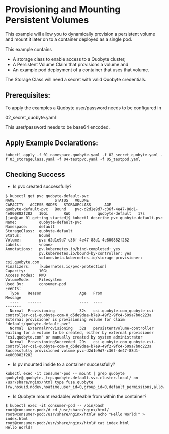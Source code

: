 # Provisioning and Mounting Persistent Volumes

This example will allow you to dynamically provision a persistent volume 
and mount it later on to a container deployed as a single pod. 

This example contains 

* A storage class to enable access to a Quobyte cluster,
* A Persistent Volume Claim that provisions a volume and 
* An example pod deployment of a container that uses that volume.

The Storage Class will need a secret with valid Quobyte credentials. 

## Prerequisites:
To apply the examples a Quobyte user/password needs to be configured in 

02_secret_quobyte.yaml

This user/password needs to be base64 encoded.

## Apply Example Declarations:

``` 
kubectl apply -f 01_namespace-quobyte.yaml -f 02_secret_quobyte.yaml -f 03_storageClass.yaml -f 04-testpvc.yaml -f 05_testpod.yaml
``` 

## Checking Success

* Is pvc created successfully?

```
$ kubectl get pvc quobyte-default-pvc
NAME                  STATUS   VOLUME                                     CAPACITY   ACCESS MODES   STORAGECLASS      AGE
quobyte-default-pvc   Bound    pvc-d2d1e9d7-c36f-4e47-88d1-4e800882f282   10Gi       RWO            quobyte-default   17s
[jan@jan 01_getting_started]$ kubectl describe pvc quobyte-default-pvc
Name:          quobyte-default-pvc
Namespace:     default
StorageClass:  quobyte-default
Status:        Bound
Volume:        pvc-d2d1e9d7-c36f-4e47-88d1-4e800882f282
Labels:        <none>
Annotations:   pv.kubernetes.io/bind-completed: yes
               pv.kubernetes.io/bound-by-controller: yes
               volume.beta.kubernetes.io/storage-provisioner: csi.quobyte.com
Finalizers:    [kubernetes.io/pvc-protection]
Capacity:      10Gi
Access Modes:  RWO
VolumeMode:    Filesystem
Used By:       consumer-pod
Events:
  Type    Reason                 Age   From                                                                                           Message
  ----    ------                 ----  ----                                                                                           -------
  Normal  Provisioning           32s   csi.quobyte.com_quobyte-csi-controller-csi-quobyte-com-0_d5de9dae-b7e9-49f2-9fc4-509a7b0c223a  External provisioner is provisioning volume for claim "default/quobyte-default-pvc"
  Normal  ExternalProvisioning   32s   persistentvolume-controller                                                                    waiting for a volume to be created, either by external provisioner "csi.quobyte.com" or manually created by system administrator
  Normal  ProvisioningSucceeded  29s   csi.quobyte.com_quobyte-csi-controller-csi-quobyte-com-0_d5de9dae-b7e9-49f2-9fc4-509a7b0c223a  Successfully provisioned volume pvc-d2d1e9d7-c36f-4e47-88d1-4e800882f282
```

* Is pv mounted inside to a container successfully?

```
kubectl exec -it consumer-pod -- mount | grep quobyte
quobyte@_quobyte._tcp.quobyte.default.svc.cluster.local/ on /usr/share/nginx/html type fuse.quobyte (rw,nosuid,nodev,noatime,user_id=0,group_id=0,default_permissions,allow_other)
```

* Is Quobyte mount readable/ writeable from within the container?

```
$ kubectl exec -it consumer-pod -- /bin/bash
root@consumer-pod:/# cd /usr/share/nginx/html/
root@consumer-pod:/usr/share/nginx/html# echo "Hello World!" > index.html
root@consumer-pod:/usr/share/nginx/html# cat index.html 
Hello World!
```

